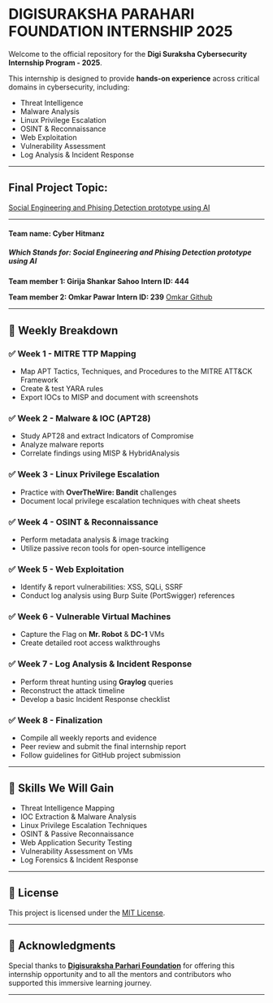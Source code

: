# DIGISURAKSHA PARAHARI FOUNDATION INTERNSHIP 2025

Welcome to the official repository for the **Digi Suraksha Cybersecurity Internship Program - 2025**.

This internship is designed to provide **hands-on experience** across critical domains in cybersecurity, including:

* Threat Intelligence
* Malware Analysis
* Linux Privilege Escalation
* OSINT & Reconnaissance
* Web Exploitation
* Vulnerability Assessment
* Log Analysis & Incident Response

---

## Final Project Topic:

[Social Engineering and Phising Detection prototype using AI](https://github.com/GirijaShankar69/Cybersecurity-Internship-Program-2025/tree/4fca53291a6b7cebbebb2a319c975d0274b17f67/Projects/AI%20in%20social%20engineering%20and%20phishing%20campaigns)

---

#### Team name: Cyber Hitmanz
##### Which Stands for: Social Engineering and Phising Detection prototype using AI

**Team member 1: Girija Shankar Sahoo**
**Intern ID: 444**

**Team member 2: Omkar Pawar**
**Intern ID: 239**
[Omkar Github](https://github.com/omkarpawar45/)

---




## 📅 Weekly Breakdown

### ✅ Week 1 - MITRE TTP Mapping

* Map APT Tactics, Techniques, and Procedures to the MITRE ATT\&CK Framework
* Create & test YARA rules
* Export IOCs to MISP and document with screenshots

### ✅ Week 2 - Malware & IOC (APT28)

* Study APT28 and extract Indicators of Compromise
* Analyze malware reports
* Correlate findings using MISP & HybridAnalysis

### ✅ Week 3 - Linux Privilege Escalation

* Practice with **OverTheWire: Bandit** challenges
* Document local privilege escalation techniques with cheat sheets

### ✅ Week 4 - OSINT & Reconnaissance

* Perform metadata analysis & image tracking
* Utilize passive recon tools for open-source intelligence

### ✅ Week 5 - Web Exploitation

* Identify & report vulnerabilities: XSS, SQLi, SSRF
* Conduct log analysis using Burp Suite (PortSwigger) references

### ✅ Week 6 - Vulnerable Virtual Machines

* Capture the Flag on **Mr. Robot** & **DC-1** VMs
* Create detailed root access walkthroughs

### ✅ Week 7 - Log Analysis & Incident Response

* Perform threat hunting using **Graylog** queries
* Reconstruct the attack timeline
* Develop a basic Incident Response checklist

### ✅ Week 8 - Finalization

* Compile all weekly reports and evidence
* Peer review and submit the final internship report
* Follow guidelines for GitHub project submission

---

## 🧠 Skills We Will Gain

* Threat Intelligence Mapping
* IOC Extraction & Malware Analysis
* Linux Privilege Escalation Techniques
* OSINT & Passive Reconnaissance
* Web Application Security Testing
* Vulnerability Assessment on VMs
* Log Forensics & Incident Response

---

## 📄 License

This project is licensed under the [MIT License](https://github.com/GirijaShankar69/Cybersecurity-Internship-Program-2025/blob/main/LICENSE).

---

## 🙏 Acknowledgments

Special thanks to [**Digisuraksha Parhari Foundation**](https://www.linkedin.com/company/digisuraksha-parhari-foundation) for offering this internship opportunity and to all the mentors and contributors who supported this immersive learning journey.

---





